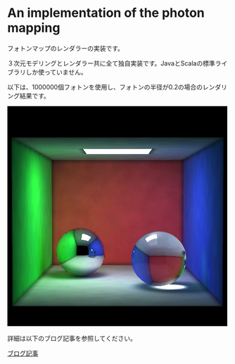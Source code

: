 # An implementation of the photon mapping

フォトンマップのレンダラーの実装です。

３次元モデリングとレンダラー共に全て独自実装です。JavaとScalaの標準ライブラリしか使っていません。

以下は、1000000個フォトンを使用し、フォトンの半径が0.2の場合のレンダリング結果です。

![PhotonMap](./images/raytrace_photonmap_500x500_1000000_0.20.png)

詳細は以下のブログ記事を参照してください。

[ブログ記事](http://cheetahs-blog.blogspot.jp/2014/03/blog-post_27.html)

